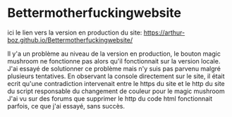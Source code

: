 # Bettermotherfuckingwebsite

ici le lien vers la version en production du site: https://arthur-boz.github.io/Bettermotherfuckingwebsite/

Il y'a un problème au niveau de la version en production, le bouton magic mushroom ne fonctionne pas alors qu'il fonctionnait sur la version locale. 
J'ai essayé de solutionner ce problème mais n'y suis pas parvenu malgré plusieurs tentatives.
En observant la console directement sur le site, il était ecrit qu'une contradiction intervenait entre le https du site et le http du site du script responsable du changement de couleur pour le magic mushroom
J'ai vu sur des forums que supprimer le http du code html fonctionnait parfois, ce que j'ai essayé, sans succès.
